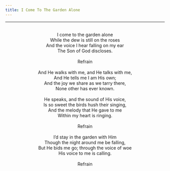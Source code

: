 ```yaml
---
title: I Come To The Garden Alone
---
```


---
<center>
<br/>
I come to the garden alone<br/>
While the dew is still on the roses<br/>
And the voice I hear falling on my ear<br/>
The Son of God discloses.<br/>
<br/>
Refrain<br/>
<br/>
And He walks with me, and He talks with me,<br/>
And He tells me I am His own;<br/>
And the joy we share as we tarry there,<br/>
None other has ever known.<br/>
<br/>
He speaks, and the sound of His voice,<br/>
Is so sweet the birds hush their singing,<br/>
And the melody that He gave to me<br/>
Within my heart is ringing.<br/>
<br/>
Refrain<br/>
<br/>
I’d stay in the garden with Him<br/>
Though the night around me be falling,<br/>
But He bids me go; through the voice of woe<br/>
His voice to me is calling.<br/>
<br/>
Refrain<br/>

</center>